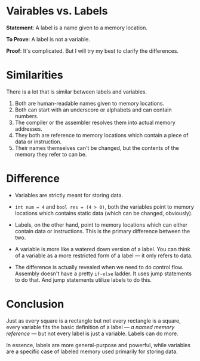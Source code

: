 # Vairables vs. Labels
**Statement**: A label is a name given to a memory location.

**To Prove**: A label is not a variable.

**Proof**: It's complicated. But I will try my best to clarify the differences.

# Similarities
There is a lot that is similar between labels and variables.

1. Both are human-readable names given to memory locations.
2. Both can start with an underscore or alphabets and can contain numbers.
3. The compiler or the assembler resolves them into actual memory addresses.
4. They both are reference to memory locations which contain a piece of data or instruction.
5. Their names themselves can't be changed, but the contents of the memory they refer to can be.

# Difference
+ Variables are strictly meant for storing data.
+ `int num = 4` and `bool res = (4 > 0)`, both the variables point to memory locations which contains static data (which can be changed, obviously).

+ Labels, on the other hand, point to memory locations which can either contain data or instructions. This is the primary difference between the two.
+ A variable is more like a watered down version of a label. You can think of a variable as a more restricted form of a label — it only refers to data.
+ The difference is actually revealed when we need to do control flow. Assembly doesn't have a pretty `if-else` ladder. It uses jump statements to do that. And jump statements utilize labels to do this.

# Conclusion
Just as every square is a rectangle but not every rectangle is a square, every variable fits the basic definition of a label — *a named memory reference* — but not every label is just a variable. Labels can do more.

In essence, labels are more general-purpose and powerful, while variables are a specific case of labeled memory used primarily for storing data.
